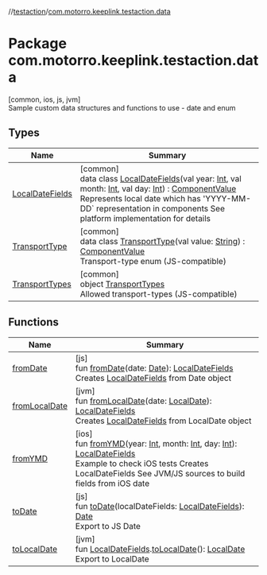 //[testaction](../../index.md)/[com.motorro.keeplink.testaction.data](index.md)

# Package com.motorro.keeplink.testaction.data

[common, ios, js, jvm]\
Sample custom data structures and functions to use - date and enum

## Types

| Name | Summary |
|---|---|
| [LocalDateFields](-local-date-fields/index.md) | [common]<br>data class [LocalDateFields](-local-date-fields/index.md)(val year: [Int](https://kotlinlang.org/api/latest/jvm/stdlib/kotlin/-int/index.html), val month: [Int](https://kotlinlang.org/api/latest/jvm/stdlib/kotlin/-int/index.html), val day: [Int](https://kotlinlang.org/api/latest/jvm/stdlib/kotlin/-int/index.html)) : [ComponentValue](../../../uri/uri/com.motorro.keeplink.uri.data/-component-value/index.md)<br>Represents local date which has 'YYYY-MM-DD` representation in components See platform implementation for details |
| [TransportType](-transport-type/index.md) | [common]<br>data class [TransportType](-transport-type/index.md)(val value: [String](https://kotlinlang.org/api/latest/jvm/stdlib/kotlin/-string/index.html)) : [ComponentValue](../../../uri/uri/com.motorro.keeplink.uri.data/-component-value/index.md)<br>Transport-type enum (JS-compatible) |
| [TransportTypes](-transport-types/index.md) | [common]<br>object [TransportTypes](-transport-types/index.md)<br>Allowed transport-types (JS-compatible) |

## Functions

| Name | Summary |
|---|---|
| [fromDate](from-date.md) | [js]<br>fun [fromDate](from-date.md)(date: [Date](https://kotlinlang.org/api/latest/jvm/stdlib/kotlin.js/-date/index.html)): [LocalDateFields](../../../testaction/testaction/com.motorro.keeplink.testaction.data/-local-date-fields/index.md)<br>Creates [LocalDateFields](../../../testaction/testaction/com.motorro.keeplink.testaction.data/-local-date-fields/index.md) from Date object |
| [fromLocalDate](from-local-date.md) | [jvm]<br>fun [fromLocalDate](from-local-date.md)(date: [LocalDate](https://docs.oracle.com/javase/8/docs/api/java/time/LocalDate.html)): [LocalDateFields](-local-date-fields/index.md#30247876%2FExtensions%2F1479627764)<br>Creates [LocalDateFields](-local-date-fields/index.md#30247876%2FExtensions%2F1479627764) from LocalDate object |
| [fromYMD](from-y-m-d.md) | [ios]<br>fun [fromYMD](from-y-m-d.md)(year: [Int](https://kotlinlang.org/api/latest/jvm/stdlib/kotlin/-int/index.html), month: [Int](https://kotlinlang.org/api/latest/jvm/stdlib/kotlin/-int/index.html), day: [Int](https://kotlinlang.org/api/latest/jvm/stdlib/kotlin/-int/index.html)): [LocalDateFields](../../../testaction/testaction/com.motorro.keeplink.testaction.data/-local-date-fields/index.md)<br>Example to check iOS tests Creates LocalDateFields See JVM/JS sources to build fields from iOS date |
| [toDate](to-date.md) | [js]<br>fun [toDate](to-date.md)(localDateFields: [LocalDateFields](../../../testaction/testaction/com.motorro.keeplink.testaction.data/-local-date-fields/index.md)): [Date](https://kotlinlang.org/api/latest/jvm/stdlib/kotlin.js/-date/index.html)<br>Export to JS Date |
| [toLocalDate](to-local-date.md) | [jvm]<br>fun [LocalDateFields](-local-date-fields/index.md#30247876%2FExtensions%2F1479627764).[toLocalDate](to-local-date.md)(): [LocalDate](https://docs.oracle.com/javase/8/docs/api/java/time/LocalDate.html)<br>Export to LocalDate |
